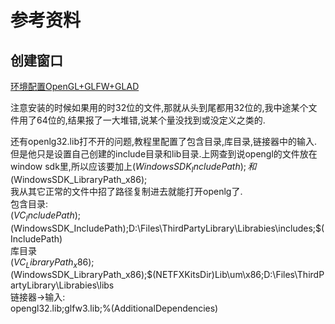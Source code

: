 # 参考资料
## 创建窗口
[环境配置OpenGL+GLFW+GLAD](https://learnopengl-cn.github.io/01%20Getting%20started/02%20Creating%20a%20window/)

注意安装的时候如果用的时32位的文件,那就从头到尾都用32位的,我中途某个文件用了64位的,结果报了一大堆错,说某个量没找到或没定义之类的.

还有openlg32.lib打不开的问题,教程里配置了包含目录,库目录,链接器中的输入.<br/>
但是他只是设置自己创建的include目录和lib目录.上网查到说opengl的文件放在window sdk里,所以应该要加上$(WindowsSDK_IncludePath);和$(WindowsSDK_LibraryPath_x86);<br/>
我从其它正常的文件中招了路径复制进去就能打开openlg了.<br/>
包含目录:<br/>
$(VC_IncludePath);$(WindowsSDK_IncludePath);D:\Files\ThirdPartyLibrary\Librabies\includes;$(IncludePath)<br/>
库目录<br/>
$(VC_LibraryPath_x86);$(WindowsSDK_LibraryPath_x86);$(NETFXKitsDir)Lib\um\x86;D:\Files\ThirdPartyLibrary\Librabies\libs<br/>
链接器->输入:<br/>
opengl32.lib;glfw3.lib;%(AdditionalDependencies)<br/>

## 
